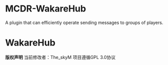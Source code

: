 # MCDR-WakareHub
A plugin that can efficiently operate sending messages to groups of players.
# WakareHub

**版权声明**
当前修改者：The_skyM
项目遵循GPL 3.0协议
